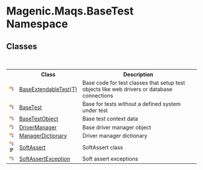 # Magenic.Maqs.BaseTest Namespace

## Classes
&nbsp;<table><tr><th></th><th>Class</th><th>Description</th></tr><tr><td>![Public class](media/pubclass.gif "Public class")</td><td><a href="#/MAQS_5/BaseTest_AUTOGENERATED/BaseExtendableTest('T')_Class">BaseExtendableTest(T)</a></td><td>
Base code for test classes that setup test objects like web drivers or database connections</td></tr><tr><td>![Public class](media/pubclass.gif "Public class")</td><td><a href="#/MAQS_5/BaseTest_AUTOGENERATED/BaseTest_Class">BaseTest</a></td><td>
Base for tests without a defined system under test</td></tr><tr><td>![Public class](media/pubclass.gif "Public class")</td><td><a href="#/MAQS_5/BaseTest_AUTOGENERATED/BaseTestObject_Class">BaseTestObject</a></td><td>
Base test context data</td></tr><tr><td>![Public class](media/pubclass.gif "Public class")</td><td><a href="#/MAQS_5/BaseTest_AUTOGENERATED/DriverManager_Class">DriverManager</a></td><td>
Base driver manager object</td></tr><tr><td>![Public class](media/pubclass.gif "Public class")</td><td><a href="#/MAQS_5/BaseTest_AUTOGENERATED/ManagerDictionary_Class">ManagerDictionary</a></td><td>
Driver manager dictionary</td></tr><tr><td>![Public class](media/pubclass.gif "Public class")![Code example](media/CodeExample.png "Code example")</td><td><a href="#/MAQS_5/BaseTest_AUTOGENERATED/SoftAssert_Class">SoftAssert</a></td><td>
SoftAssert class</td></tr><tr><td>![Public class](media/pubclass.gif "Public class")</td><td><a href="#/MAQS_5/BaseTest_AUTOGENERATED/SoftAssertException_Class">SoftAssertException</a></td><td>
Soft assert exceptions</td></tr></table>&nbsp;